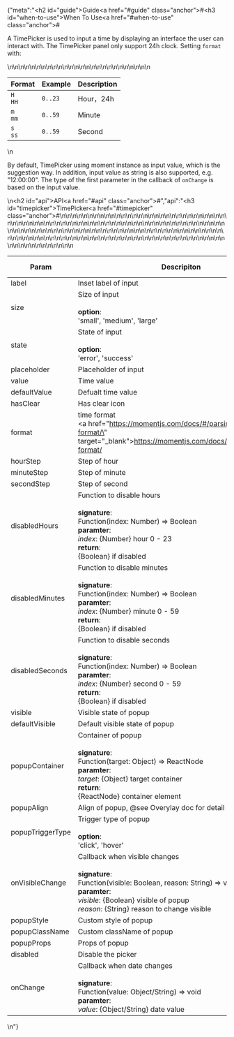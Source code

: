 {"meta":"<h2 id=\"guide\">Guide<a href=\"#guide\" class=\"anchor\">#</a></h2><h3 id=\"when-to-use\">When To Use<a href=\"#when-to-use\" class=\"anchor\">#</a></h3><p>A TimePicker is used to input a time by displaying an interface the user can interact with. The TimePicker panel only support 24h clock. Setting <code>format</code> with:</p>\n<table>\n<thead>\n<tr>\n<th>Format</th>\n<th>Example</th>\n<th>Description</th>\n</tr>\n</thead>\n<tbody>\n<tr>\n<td><code>H HH</code></td>\n<td><code>0..23</code></td>\n<td>Hour&#xFF0C;24h</td>\n</tr>\n<tr>\n<td><code>m mm</code></td>\n<td><code>0..59</code></td>\n<td>Minute</td>\n</tr>\n<tr>\n<td><code>s ss</code></td>\n<td><code>0..59</code></td>\n<td>Second</td>\n</tr>\n</tbody>\n</table>\n<p>By default, TimePicker using moment instance as input value, which is the suggestion way. In addition, input value as string is also supported, e.g. &quot;12:00:00&quot;. The type of the first parameter in the callback of <code>onChange</code> is based on the input value.</p>\n<h2 id=\"api\">API<a href=\"#api\" class=\"anchor\">#</a></h2>","api":"<h3 id=\"timepicker\">TimePicker<a href=\"#timepicker\" class=\"anchor\">#</a></h3><table>\n<thead>\n<tr>\n<th>Param</th>\n<th>Descripiton</th>\n<th>Type</th>\n<th>Default Value</th>\n</tr>\n</thead>\n<tbody>\n<tr>\n<td>label</td>\n<td>Inset label of input</td>\n<td>ReactNode</td>\n<td>-</td>\n</tr>\n<tr>\n<td>size</td>\n<td>Size of input <br><br><strong>option</strong>:<br>&apos;small&apos;, &apos;medium&apos;, &apos;large&apos;</td>\n<td>Enum</td>\n<td>&apos;medium&apos;</td>\n</tr>\n<tr>\n<td>state</td>\n<td>State of input <br><br><strong>option</strong>:<br>&apos;error&apos;, &apos;success&apos;</td>\n<td>Enum</td>\n<td>-</td>\n</tr>\n<tr>\n<td>placeholder</td>\n<td>Placeholder of input</td>\n<td>String</td>\n<td>-</td>\n</tr>\n<tr>\n<td>value</td>\n<td>Time value</td>\n<td>custom</td>\n<td>-</td>\n</tr>\n<tr>\n<td>defaultValue</td>\n<td>Defualt time value</td>\n<td>custom</td>\n<td>-</td>\n</tr>\n<tr>\n<td>hasClear</td>\n<td>Has clear icon</td>\n<td>Boolean</td>\n<td>true</td>\n</tr>\n<tr>\n<td>format</td>\n<td>time format<br><a href=\"https://momentjs.com/docs/#/parsing/string-format/\" target=\"_blank\">https://momentjs.com/docs/#/parsing/string-format/</a></td>\n<td>String</td>\n<td>&apos;HH:mm:ss&apos;</td>\n</tr>\n<tr>\n<td>hourStep</td>\n<td>Step of hour</td>\n<td>Number</td>\n<td>-</td>\n</tr>\n<tr>\n<td>minuteStep</td>\n<td>Step of minute</td>\n<td>Number</td>\n<td>-</td>\n</tr>\n<tr>\n<td>secondStep</td>\n<td>Step of second</td>\n<td>Number</td>\n<td>-</td>\n</tr>\n<tr>\n<td>disabledHours</td>\n<td>Function to disable hours <br><br><strong>signature</strong>:<br>Function(index: Number) =&gt; Boolean<br><strong>paramter</strong>:<br><em>index</em>: {Number} hour 0 - 23<br><strong>return</strong>:<br>{Boolean} if disabled<br></td>\n<td>Function</td>\n<td>-</td>\n</tr>\n<tr>\n<td>disabledMinutes</td>\n<td>Function to disable minutes <br><br><strong>signature</strong>:<br>Function(index: Number) =&gt; Boolean<br><strong>paramter</strong>:<br><em>index</em>: {Number} minute 0 - 59<br><strong>return</strong>:<br>{Boolean} if disabled<br></td>\n<td>Function</td>\n<td>-</td>\n</tr>\n<tr>\n<td>disabledSeconds</td>\n<td>Function to disable seconds <br><br><strong>signature</strong>:<br>Function(index: Number) =&gt; Boolean<br><strong>paramter</strong>:<br><em>index</em>: {Number} second 0 - 59<br><strong>return</strong>:<br>{Boolean} if disabled<br></td>\n<td>Function</td>\n<td>-</td>\n</tr>\n<tr>\n<td>visible</td>\n<td>Visible state of popup</td>\n<td>Boolean</td>\n<td>-</td>\n</tr>\n<tr>\n<td>defaultVisible</td>\n<td>Default visible state of popup</td>\n<td>Boolean</td>\n<td>-</td>\n</tr>\n<tr>\n<td>popupContainer</td>\n<td>Container of popup<br><br><strong>signature</strong>:<br>Function(target: Object) =&gt; ReactNode<br><strong>paramter</strong>:<br><em>target</em>: {Object} target container<br><strong>return</strong>:<br>{ReactNode} container element<br></td>\n<td>Function</td>\n<td>-</td>\n</tr>\n<tr>\n<td>popupAlign</td>\n<td>Align of popup, @see Overylay doc for detail</td>\n<td>String</td>\n<td>&apos;tl tl&apos;</td>\n</tr>\n<tr>\n<td>popupTriggerType</td>\n<td>Trigger type of popup<br><br><strong>option</strong>:<br>&apos;click&apos;, &apos;hover&apos;</td>\n<td>Enum</td>\n<td>&apos;click&apos;</td>\n</tr>\n<tr>\n<td>onVisibleChange</td>\n<td>Callback when visible changes<br><br><strong>signature</strong>:<br>Function(visible: Boolean, reason: String) =&gt; void<br><strong>paramter</strong>:<br><em>visible</em>: {Boolean} visible of popup<br><em>reason</em>: {String} reason to change visible</td>\n<td>Function</td>\n<td>func.noop</td>\n</tr>\n<tr>\n<td>popupStyle</td>\n<td>Custom style of popup</td>\n<td>Object</td>\n<td>-</td>\n</tr>\n<tr>\n<td>popupClassName</td>\n<td>Custom className of popup</td>\n<td>String</td>\n<td>-</td>\n</tr>\n<tr>\n<td>popupProps</td>\n<td>Props of popup</td>\n<td>Object</td>\n<td>-</td>\n</tr>\n<tr>\n<td>disabled</td>\n<td>Disable the picker</td>\n<td>Boolean</td>\n<td>false</td>\n</tr>\n<tr>\n<td>onChange</td>\n<td>Callback when date changes<br><br><strong>signature</strong>:<br>Function(value: Object/String) =&gt; void<br><strong>paramter</strong>:<br><em>value</em>: {Object/String} date value</td>\n<td>Function</td>\n<td>func.noop</td>\n</tr>\n</tbody>\n</table>\n"}